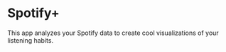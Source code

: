 # Spotify+
This app analyzes your Spotify data to create cool visualizations of your listening habits.
